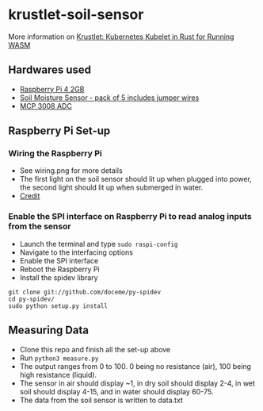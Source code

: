 # krustlet-soil-sensor
More information on [Krustlet: Kubernetes Kubelet in Rust for Running WASM](https://github.com/deislabs/krustlet)
## Hardwares used
- [Raspberry Pi 4 2GB](https://www.canakit.com/raspberry-pi-4-2gb.html)
- [Soil Moisture Sensor - pack of 5 includes jumper wires](https://www.amazon.com/gp/product/B071F4RDHY/ref=as_li_ss_tl?ie=UTF8&linkCode=sl1&tag=piddlerinther-20&linkId=77f1c0f9c67c51d76b687628afa62ce1&language=en_US) 
- [MCP 3008 ADC](https://www.amazon.com/Microchip-MCP3008-I-10-Bit-ADC-Pack/dp/B01HGCSGXM/ref=sr_1_2?dchild=1&keywords=mcp3008&qid=1597441622&sr=8-2)

## Raspberry Pi Set-up
### Wiring the Raspberry Pi
- See wiring.png for more details
- The first light on the soil sensor should lit up when plugged into power, the second light should lit up when submerged in water. 
- [Credit](https://maker.pro/raspberry-pi/tutorial/interfacing-soil-moisture-sensor-with-raspberry-pi)
### Enable the SPI interface on Raspberry Pi to read analog inputs from the sensor
- Launch the terminal and type `sudo raspi-config`
- Navigate to the interfacing options
- Enable the SPI interface
- Reboot the Raspberry Pi
- Install the spidev library 
```sudo apt-get install git python-dev
git clone git://github.com/doceme/py-spidev
cd py-spidev/
sudo python setup.py install
```

## Measuring Data
- Clone this repo and finish all the set-up above
- Run `python3 measure.py`
- The output ranges from 0 to 100. 0 being no resistance (air), 100 being high resistance (liquid).
- The sensor in air should display ~1, in dry soil should display 2-4, in wet soil should display 4-15, and in water should display 60-75. 
- The data from the soil sensor is written to data.txt

